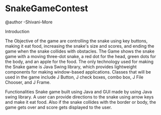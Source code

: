 # SnakeGameContest
@author -Shivani-More

Introduction

The Objective of the game are controlling the snake using key buttons, making it eat food, increasing the snake's size and scores, and ending the game when the snake collides with obstacles. The Game shows the snake game with a moving three-dot snake, a red dot for the head, green dots for the body, and an apple for the food. The only technology used for making the Snake game is Java Swing library, which provides lightweight components for making window-based applications. Classes that will be used in the game include J Button, J check boxes, combo box, J File Chooser, and J Frame.


Functionalities
Snake game built using Java and GUI made by using Java swing library. A user can provide directions to the snake using arrow keys and make it eat food. Also if the snake collides with the border or body, the game gets over and score gets displayed to the user.


